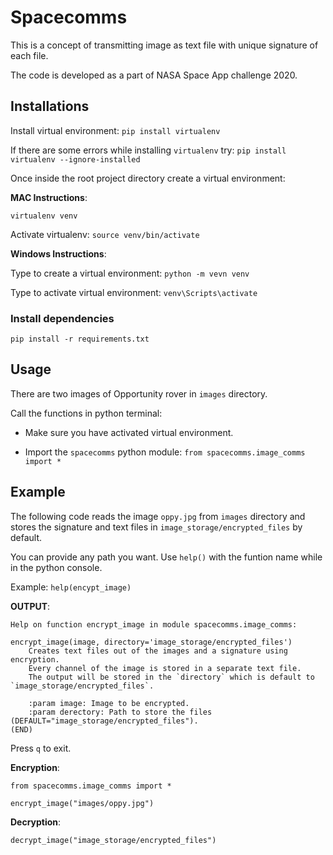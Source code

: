 # Spacecomms

This is a concept of transmitting image as text file with unique signature of each file.

The code is developed as a part of NASA Space App challenge 2020.

## Installations

Install virtual environment: `pip install virtualenv`

If there are some errors while installing `virtualenv` try:
`pip install virtualenv --ignore-installed`

Once inside the root project directory create a virtual environment:

**MAC Instructions**:

`virtualenv venv`

Activate virtualenv: `source venv/bin/activate`


**Windows Instructions**:

Type to create a virtual environment:
`python -m vevn venv`

Type to activate virtual environment:
`venv\Scripts\activate`

### Install dependencies

`pip install -r requirements.txt`

## Usage

There are two images of Opportunity rover in `images` directory.

Call the functions in python terminal:

* Make sure you have activated virtual environment.

* Import the  `spacecomms` python module: `from spacecomms.image_comms import *`

## Example

The following code reads the image `oppy.jpg` from `images` directory and stores the signature and text files in `image_storage/encrypted_files` by default.

You can provide any path you want. Use `help()` with the funtion name while in the python console.

Example: `help(encypt_image)`

**OUTPUT**:

```
Help on function encrypt_image in module spacecomms.image_comms:

encrypt_image(image, directory='image_storage/encrypted_files')
    Creates text files out of the images and a signature using encryption.
    Every channel of the image is stored in a separate text file.
    The output will be stored in the `directory` which is default to `image_storage/encrypted_files`.
    
    :param image: Image to be encrypted.
    :param derectory: Path to store the files (DEFAULT="image_storage/encrypted_files").
(END)
```

Press `q` to exit.

**Encryption**:

```
from spacecomms.image_comms import *

encrypt_image("images/oppy.jpg")
```

**Decryption**:

```
decrypt_image("image_storage/encrypted_files")
```
